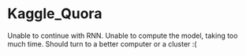 # Kaggle_Quora

Unable to continue with RNN. Unable to compute the model, taking too much time. 
Should turn to a better computer or a cluster :(
